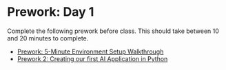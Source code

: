 # Prework: Day 1

Complete the following prework before class. This should take between 10 and 20 minutes to complete.
- [Prework: 5-Minute Environment Setup Walkthrough](prework_1.md)
- [Prework 2: Creating our first AI Application in Python](prework_2.md)
